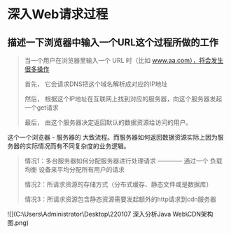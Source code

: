# 深入Web请求过程



## 描述一下浏览器中输入一个URL这个过程所做的工作

> 当一个用户在浏览器里输入一个 URL 时（比如 www.aa.com），将会发生很多操作
>
> 首先， 它会请求DNS把这个域名解析成对应的IP地址
>
> 然后， 根据这个IP地址在互联网上找到对应的服务器，向这个服务器发起一个get请求
>
> 最后， 由这个服务器决定返回默认的数据资源给访问的用户。

这个一个浏览器 - 服务器的 大致流程。而服务器如何返回数据资源实际上因为服务器的实际情况而有不同复杂度的业务逻辑。

> 情况1：多台服务器如何分配服务器进行处理请求 ———— 通过一个 负载均衡 设备来平均分配所有用户的请求
>
> 情况2：所请求资源的存储方式（分布式缓存、静态文件或是数据库）
>
> 情况3：所请求资源包含静态资源需要发起额外的http请求到cdn服务器

![](C:\Users\Administrator\Desktop\220107 深入分析Java Web\CDN架构图.png)

